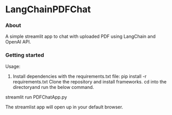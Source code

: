# LangChainPDFChat
### About
A simple streamlit app to chat with uploaded PDF using LangChain and OpenAI API.

### Getting started 

Usage:
1. Install dependencies with the requirements.txt file: pip install -r requirements.txt
Clone the repository and install frameworks. 
cd into the directoryand run the below command.

  streamlit run PDFChatApp.py

The streamlist app will open up in your default browser.



